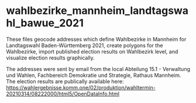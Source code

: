 # wahlbezirke_mannheim_landtagswahl_bawue_2021
These files geocode addresses which define Wahlbezirke in Mannheim for Landtagswahl Baden-Württemberg 2021, create polygons for the Wahlbezirke, import published election results on Wahlbezirk level, and visualize election results graphically.

The addresses were sent by email from the local Abteilung 15.1 - Verwaltung und Wahlen, Fachbereich Demokratie und Strategie, Rathaus Mannheim. The election results are publically available here: https://wahlergebnisse.komm.one/02/produktion/wahltermin-20210314/08222000/html5/OpenDataInfo.html